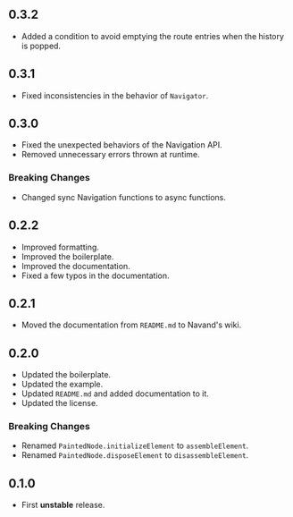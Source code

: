 ## 0.3.2

- Added a condition to avoid emptying the route entries when the history is
  popped.

## 0.3.1

- Fixed inconsistencies in the behavior of `Navigator`.

## 0.3.0

- Fixed the unexpected behaviors of the Navigation API.
- Removed unnecessary errors thrown at runtime.

### Breaking Changes

- Changed sync Navigation functions to async functions.

## 0.2.2

- Improved formatting.
- Improved the boilerplate.
- Improved the documentation.
- Fixed a few typos in the documentation.

## 0.2.1

- Moved the documentation from `README.md` to Navand's wiki.

## 0.2.0

- Updated the boilerplate.
- Updated the example.
- Updated `README.md` and added documentation to it.
- Updated the license.

### Breaking Changes

- Renamed `PaintedNode.initializeElement` to `assembleElement`.
- Renamed `PaintedNode.disposeElement` to `disassembleElement`.

## 0.1.0

- First **unstable** release.
